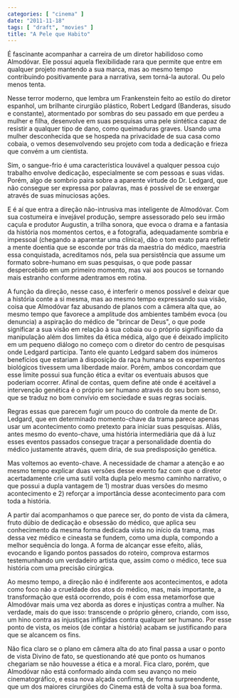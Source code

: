 ```yaml
---
categories: [ "cinema" ]
date: "2011-11-18"
tags: [ "draft", "movies" ]
title: "A Pele que Habito"
---
```

É fascinante acompanhar a carreira de um diretor habilidoso como Almodóvar. Ele possui aquela flexibilidade rara que permite que entre em qualquer projeto mantendo a sua marca, mas ao mesmo tempo contribuindo positivamente para a narrativa, sem torná-la autoral. Ou pelo menos tenta.

Nesse terror moderno, que lembra um Frankenstein feito ao estilo do diretor espanhol, um brilhante cirurgião plástico, Robert Ledgard (Banderas, sisudo e constante), atormentado por sombras do seu passado em que perdeu a mulher e filha, desenvolve em suas pesquisas uma pele sintética capaz de resistir a qualquer tipo de dano, como queimaduras graves. Usando uma mulher desconhecida que se hospeda na privacidade de sua casa como cobaia, o vemos desenvolvendo seu projeto com toda a dedicação e frieza que convém a um cientista.

Sim, o sangue-frio é uma característica louvável a qualquer pessoa cujo trabalho envolve dedicação, especialmente se com pessoas e suas vidas. Porém, algo de sombrio paira sobre a aparente virtude do Dr. Ledgard, que não consegue ser expressa por palavras, mas é possível de se enxergar através de suas minuciosas ações.

E é aí que entra a direção não-intrusiva mas inteligente de Almodóvar. Com sua costumeira e invejável produção, sempre assessorado pelo seu irmão caçula e produtor Augustin, a trilha sonora, que evoca o drama e a fantasia da história nos momentos certos, e a fotografia, adequadamente sombria e impessoal (chegando a aparentar uma clínica), dão o tom exato para refletir a mente doentia que se esconde por trás da maestria do médico, maestria essa conquistada, acreditamos nós, pela sua persistência que assume um formato sobre-humano em suas pesquisas, o que pode passar despercebido em um primeiro momento, mas vai aos poucos se tornando mais estranho conforme adentramos em rotina.

A função da direção, nesse caso, é interferir o menos possível e deixar que a história conte a si mesma, mas ao mesmo tempo expressando sua visão, coisa que Almodóvar faz abusando de planos com a câmera alta que, ao mesmo tempo que favorece a amplitude dos ambientes também evoca (ou denuncia) a aspiração do médico de "brincar de Deus", o que pode significar a sua visão em relação à sua cobaia ou o próprio significado da manipulação além dos limites da ética médica, algo que é deixado implícito em um pequeno diálogo no começo com o diretor do centro de pesquisas onde Ledgard participa. Tanto ele quanto Ledgard sabem dos inúmeros benefícios que estariam à disposição da raça humana se os experimentos biológicos tivessem uma liberdade maior. Porém, ambos concordam que esse limite possui sua função ética a evitar os eventuais abusos que poderiam ocorrer. Afinal de contas, quem define até onde é aceitável a intervenção genética é o próprio ser humano através do seu bom senso, que se traduz no bom convívio em sociedade e suas regras sociais.

Regras essas que parecem fugir um pouco do controle da mente de Dr. Ledgard, que em determinado momento-chave da trama parece apenas usar um acontecimento como pretexto para iniciar suas pesquisas. Aliás, antes mesmo do evento-chave, uma história intermediária que dá à luz esses eventos passados consegue traçar a personalidade doentia do médico justamente através, quem diria, de sua predisposição genética.

Mas voltemos ao evento-chave. A necessidade de chamar a atenção e ao mesmo tempo explicar duas versões desse evento faz com que o diretor acertadamente crie uma sutil volta dupla pelo mesmo caminho narrativo, o que possui a dupla vantagem de 1) mostrar duas versões do mesmo acontecimento e 2) reforçar a importância desse acontecimento para com toda a história.

A partir daí acompanhamos o que parece ser, do ponto de vista da câmera, fruto dúbio de dedicação e obsessão do médico, que aplica seu conhecimento da mesma forma dedicada vista no início da trama, mas dessa vez médico e cineasta se fundem, como uma dupla, compondo a melhor sequência do longa. A forma de alcançar esse efeito, aliás, evocando e ligando pontos passados do roteiro, comprova estarmos testemunhando um verdadeiro artista que, assim como o médico, tece sua história com uma precisão cirúrgica.

Ao mesmo tempo, a direção não é indiferente aos acontecimentos, e adota como foco não a crueldade dos atos do médico, mas, mais importante, a transformação que está ocorrendo, pois é com essa metamorfose que Almodóvar mais uma vez aborda as dores e injustiças contra a mulher. Na verdade, mais do que isso: transcende o próprio gênero, criando, com isso, um hino contra as injustiças infligidas contra qualquer ser humano. Por esse ponto de vista, os meios (de contar a história) acabam se justificando para que se alcancem os fins.

Não fica claro se o plano em câmera alta do ato final passa a usar o ponto de vista Divino de fato, se questionando até que ponto os humanos chegariam se não houvesse a ética e a moral. Fica claro, porém, que Almodóvar não está conformado ainda com seu avanço no meio cinematográfico, e essa nova alçada confirma, de forma surpreendente, que um dos maiores cirurgiões do Cinema está de volta à sua boa forma.

